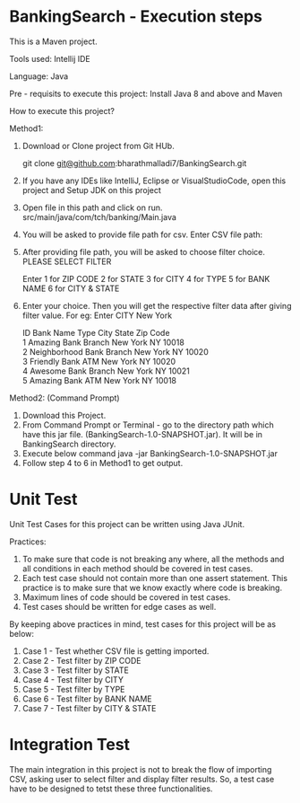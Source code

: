 # BankingSearch - Execution steps

This is a Maven project. 

Tools used: Intellij IDE

Language: Java

Pre - requisits to execute this project: Install Java 8 and above and Maven

How to execute this project?

Method1: 
  1. Download or Clone project from Git HUb.
  
      git clone git@github.com:bharathmalladi7/BankingSearch.git
      
  2. If you have any IDEs like IntelliJ, Eclipse or VisualStudioCode, open this project and Setup JDK on this project
  
  3. Open file in this path and click on run.
     src/main/java/com/tch/banking/Main.java
     
  4. You will be asked to provide file path for csv.
      Enter CSV file path: 
      
  5. After providing file path, you will be asked to choose filter choice.
      PLEASE SELECT FILTER 
 
     Enter 
      1 for ZIP CODE 
      2 for STATE 
      3 for CITY 
      4 for TYPE 
      5 for BANK NAME 
      6 for  CITY & STATE 
      
   6. Enter your choice. Then you will get the respective filter data after giving filter value. 
      For eg:
      Enter CITY 
      New York
      
      
      ID                    Bank Name             Type                  City                  State                 Zip Code              
      1                     Amazing Bank          Branch                New York              NY                    10018                 
      2                     Neighborhood Bank     Branch                New York              NY                    10020                 
      3                     Friendly Bank         ATM                   New York              NY                    10020                 
      4                     Awesome Bank          Branch                New York              NY                    10021                 
      5                     Amazing Bank          ATM                   New York              NY                    10018 
      
      
      
 Method2: (Command Prompt)
 1. Download this Project.
 2. From Command Prompt or Terminal - go to the directory path which have this jar file. (BankingSearch-1.0-SNAPSHOT.jar). It will be in BankingSearch directory.
 3. Execute below command
    java -jar BankingSearch-1.0-SNAPSHOT.jar
 4. Follow step 4 to 6 in Method1 to get output.



 # Unit Test
 
 Unit Test Cases for this project can be written using Java JUnit.
 
 Practices: 
 1. To make sure that code is not breaking any where, all the methods and all conditions in each method should be covered in test cases.
 2. Each test case should not contain more than one assert statement. This practice is to make sure that we know exactly where code is breaking.
 3. Maximum lines of code should be covered in test cases.
 4. Test cases should be written for edge cases as well.
 
 By keeping above practices in mind, test cases for this project will be as below:
 1. Case 1 - Test whether CSV file is getting imported.
 2. Case 2 - Test filter by ZIP CODE
 3. Case 3 - Test filter by STATE
 4. Case 4 - Test filter by CITY
 5. Case 5 - Test filter by TYPE
 6. Case 6 - Test filter by BANK NAME
 7. Case 7 - Test filter by CITY & STATE


# Integration Test
The main integration in this project is not to break the flow of importing CSV, asking user to select filter and display filter results. So, a test case have to be designed to tetst these three functionalities. 
